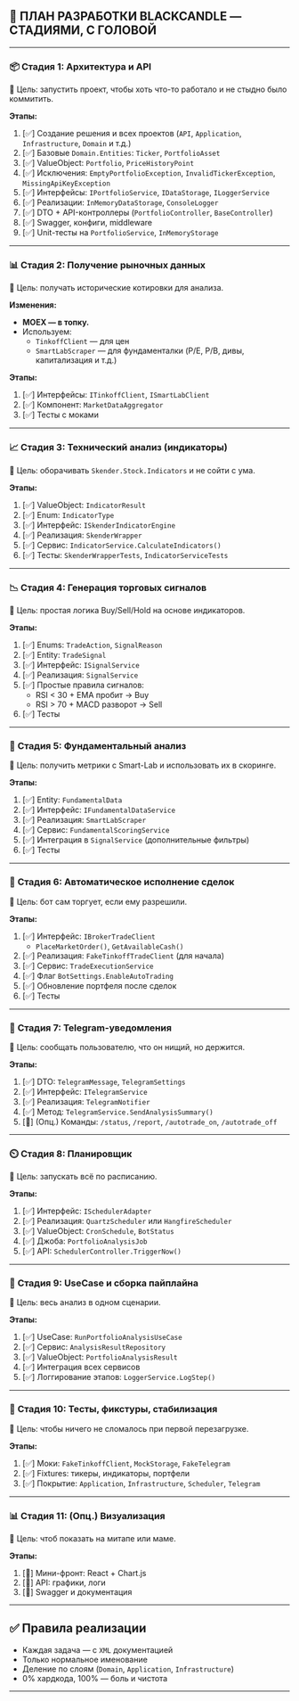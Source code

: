 ## 🚀 ПЛАН РАЗРАБОТКИ BLACKCANDLE — **СТАДИЯМИ, С ГОЛОВОЙ**

---

### 📦 **Стадия 1: Архитектура и API**

🔹 Цель: запустить проект, чтобы хоть что-то работало и не стыдно было коммитить.

**Этапы:**
1. [✅] Создание решения и всех проектов (`API`, `Application`, `Infrastructure`, `Domain` и т.д.)
2. [✅] Базовые `Domain.Entities`: `Ticker`, `PortfolioAsset`
3. [✅] ValueObject: `Portfolio`, `PriceHistoryPoint`
4. [✅] Исключения: `EmptyPortfolioException`, `InvalidTickerException`, `MissingApiKeyException`
5. [✅] Интерфейсы: `IPortfolioService`, `IDataStorage`, `ILoggerService`
6. [✅] Реализации: `InMemoryDataStorage`, `ConsoleLogger`
7. [✅] DTO + API-контроллеры (`PortfolioController`, `BaseController`)
8. [✅] Swagger, конфиги, middleware
9. [✅] Unit-тесты на `PortfolioService`, `InMemoryStorage`

---

### 📊 **Стадия 2: Получение рыночных данных**

🔹 Цель: получать исторические котировки для анализа.

**Изменения:**
- **MOEX — в топку.**
- Используем:
    - `TinkoffClient` — для цен
    - `SmartLabScraper` — для фундаменталки (P/E, P/B, дивы, капитализация и т.д.)

**Этапы:**
1. [✅] Интерфейсы: `ITinkoffClient`, `ISmartLabClient`
2. [✅] Компонент: `MarketDataAggregator`
3. [✅] Тесты с моками

---

### 📈 **Стадия 3: Технический анализ (индикаторы)**

🔹 Цель: оборачивать `Skender.Stock.Indicators` и не сойти с ума.

**Этапы:**
1. [✅] ValueObject: `IndicatorResult`
2. [✅] Enum: `IndicatorType`
3. [✅] Интерфейс: `ISkenderIndicatorEngine`
4. [✅] Реализация: `SkenderWrapper`
5. [✅] Сервис: `IndicatorService.CalculateIndicators()`
6. [✅] Тесты: `SkenderWrapperTests`, `IndicatorServiceTests`

---

### 📉 **Стадия 4: Генерация торговых сигналов**

🔹 Цель: простая логика Buy/Sell/Hold на основе индикаторов.

**Этапы:**
1. [✅] Enums: `TradeAction`, `SignalReason`
2. [✅] Entity: `TradeSignal`
3. [✅] Интерфейс: `ISignalService`
4. [✅] Реализация: `SignalService`
5. [✅] Простые правила сигналов:
    - RSI < 30 + EMA пробит → Buy
    - RSI > 70 + MACD разворот → Sell
6. [✅] Тесты

---

### 🧠 **Стадия 5: Фундаментальный анализ**

🔹 Цель: получить метрики с Smart-Lab и использовать их в скоринге.

**Этапы:**
1. [✅] Entity: `FundamentalData`
2. [✅] Интерфейс: `IFundamentalDataService`
3. [✅] Реализация: `SmartLabScraper`
4. [✅] Сервис: `FundamentalScoringService`
5. [✅] Интеграция в `SignalService` (дополнительные фильтры)
6. [✅] Тесты

---

### 🤖 **Стадия 6: Автоматическое исполнение сделок**

🔹 Цель: бот сам торгует, если ему разрешили.

**Этапы:**
1. [✅] Интерфейс: `IBrokerTradeClient`
    - `PlaceMarketOrder()`, `GetAvailableCash()`
2. [✅] Реализация: `FakeTinkoffTradeClient` (для начала)
3. [✅] Сервис: `TradeExecutionService`
4. [✅] Флаг `BotSettings.EnableAutoTrading`
5. [✅] Обновление портфеля после сделок
6. [✅] Тесты

---

### 📨 **Стадия 7: Telegram-уведомления**

🔹 Цель: сообщать пользователю, что он нищий, но держится.

**Этапы:**
1. [✅] DTO: `TelegramMessage`, `TelegramSettings`
2. [✅] Интерфейс: `ITelegramService`
3. [✅] Реализация: `TelegramNotifier`
4. [✅] Метод: `TelegramService.SendAnalysisSummary()`
5. [🔲] (Опц.) Команды: `/status`, `/report`, `/autotrade_on`, `/autotrade_off`

---

### ⏲️ **Стадия 8: Планировщик**

🔹 Цель: запускать всё по расписанию.

**Этапы:**
1. [✅] Интерфейс: `ISchedulerAdapter`
2. [✅] Реализация: `QuartzScheduler` или `HangfireScheduler`
3. [✅] ValueObject: `CronSchedule`, `BotStatus`
4. [✅] Джоба: `PortfolioAnalysisJob`
5. [✅] API: `SchedulerController.TriggerNow()`

---

### 🧠 **Стадия 9: UseCase и сборка пайплайна**

🔹 Цель: весь анализ в одном сценарии.

**Этапы:**
1. [✅] UseCase: `RunPortfolioAnalysisUseCase`
2. [✅] Сервис: `AnalysisResultRepository`
3. [✅] ValueObject: `PortfolioAnalysisResult`
4. [✅] Интеграция всех сервисов
5. [✅] Логгирование этапов: `LoggerService.LogStep()`

---

### 🧪 **Стадия 10: Тесты, фикстуры, стабилизация**

🔹 Цель: чтобы ничего не сломалось при первой перезагрузке.

**Этапы:**
1. [✅] Моки: `FakeTinkoffClient`, `MockStorage`, `FakeTelegram`
2. [✅] Fixtures: тикеры, индикаторы, портфели
3. [✅] Покрытие: `Application`, `Infrastructure`, `Scheduler`, `Telegram`

---

### 📊 **Стадия 11: (Опц.) Визуализация**

🔹 Цель: чтоб показать на митапе или маме.

**Этапы:**
1. [🔲] Мини-фронт: React + Chart.js
2. [🔲] API: графики, логи
3. [🔲] Swagger и документация

---

## ✅ Правила реализации

- Каждая задача — с `XML` документацией
- Только нормальное именование
- Деление по слоям (`Domain`, `Application`, `Infrastructure`)
- 0% хардкода, 100% — боль и чистота

---

